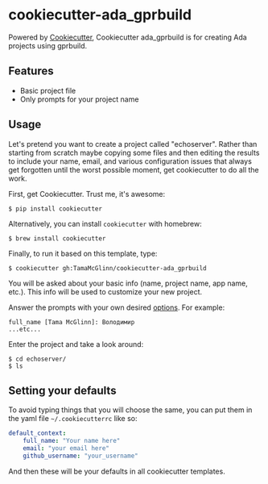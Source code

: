 # cookiecutter-ada_gprbuild

Powered by [Cookiecutter](https://github.com/audreyr/cookiecutter), Cookiecutter ada_gprbuild is for creating Ada projects using gprbuild.

## Features

- Basic project file
- Only prompts for your project name

## Usage

Let's pretend you want to create a project called "echoserver". Rather than starting from scratch maybe copying 
some files and then editing the results to include your name, email, and various configuration issues that always 
get forgotten until the worst possible moment, get cookiecutter to do all the work.

First, get Cookiecutter. Trust me, it's awesome:
```console
$ pip install cookiecutter
```

Alternatively, you can install `cookiecutter` with homebrew:
```console
$ brew install cookiecutter
```

Finally, to run it based on this template, type:
```console
$ cookiecutter gh:TamaMcGlinn/cookiecutter-ada_gprbuild
```

You will be asked about your basic info (name, project name, app name, etc.). This info will be used to customize your new project.

Answer the prompts with your own desired [options](). For example:
```console
full_name [Tama McGlinn]: Володимир
...etc...
```

Enter the project and take a look around:
```console
$ cd echoserver/
$ ls
```

## Setting your defaults

To avoid typing things that you will choose the same, you can
put them in the yaml file `~/.cookiecutterrc` like so:

```yaml
default_context:
    full_name: "Your name here"
    email: "your email here"
    github_username: "your_username"
```

And then these will be your defaults in all cookiecutter templates.
